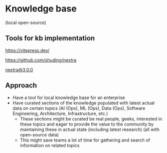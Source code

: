 # Knowledge base

(local open-source)

## Tools for kb implementation

https://vitepress.dev/

https://github.com/shuding/nextra

[nextra@3.0.0](https://github.com/shuding/nextra/releases/tag/nextra%403.0.0)

## Approach

- Have a tool for local knowledge base for an enterprise
- Have curated sections of the knowledge populated with latest actual data on certain topics (AI (Ops), ML (Ops), Data (Ops), Software Engineering, Architecture, Infrastructure, etc.)
    - These sections might be curated be real people, geeks, interested in these topics and eager to provide the value to the community by maintaining these in actual state (including latest research) (all with open-source data)
    - This might save teams a lot of time for gathering and search of information on related topics